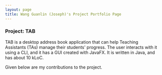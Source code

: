 ```yaml
---
layout: page
title: Wang Guanlin (Joseph)'s Project Portfolio Page
---
```


### Project: TAB

TAB is a desktop address book application that can help Teaching Assistants (TAs) manage their students'
progress.
The user interacts with it using a CLI, and it has a GUI created with JavaFX.
It is written in Java, and has about 10 kLoC.

Given below are my contributions to the project.
